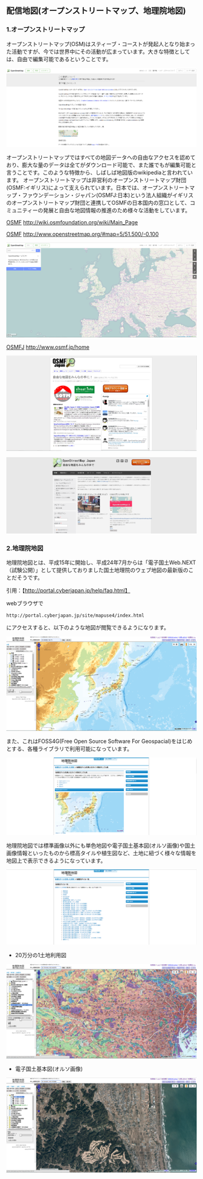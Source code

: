## 配信地図(オープンストリートマップ、地理院地図)

### 1.オープンストリートマップ
オープンストリートマップ(OSM)はスティーブ・コーストが発起人となり始まった活動ですが、今では世界中にその活動が広まっています。大きな特徴としては、自由で編集可能であるということです。

![policy](./img/2-2-8-1.png)

オープンストリートマップではすべての地図データへの自由なアクセスを認めており、膨大な量のデータは全てがダウンロード可能で、また誰でもが編集可能と言うことです。このような特徴から、しばしば地図版のwikipediaと言われています。
オープンストリートマップは非営利のオープンストリートマップ財団(OSMF:イギリス)によって支えられています。日本では、オープンストリートマップ・ファウンデーション・ジャパン(OSMFJ:日本)という法人組織がイギリスのオープンストリートマップ財団と連携してOSMFの日本国内の窓口として、コミュニティーの発展と自由な地図情報の推進のため様々な活動をしています。

[OSMF](http://wiki.osmfoundation.org/wiki/Main_Page)
http://wiki.osmfoundation.org/wiki/Main_Page

[OSMF](http://www.openstreetmap.org/)
http://www.openstreetmap.org/#map=5/51.500/-0.100

![OSMF](./img/2-2-8-2.png)

[OSMFJ](http://www.osmf.jp/home)
http://www.osmf.jp/home

![OSMFJ](./img/2-2-8-3a.png)

![OSMFJ2](./img/2-2-8-3.png)


### 2.地理院地図

地理院地図とは、平成15年に開始し、平成24年7月からは「電子国土Web.NEXT（試験公開）」として提供しておりました国土地理院のウェブ地図の最新版のことだそうです。

引用：【http://portal.cyberjapan.jp/help/faq.html】

webブラウザで
```
http://portal.cyberjapan.jp/site/mapuse4/index.html
```
にアクセスすると、以下のような地図が閲覧できるようになります。

![地理院1](./img/2-2-8-5.png)

また、これはFOSS4G(Free Open Source Software For Geospacial)をはじめとする、各種ライブラリで利用可能になっています。

![地理院2](./img/2-2-8-6.png)

地理院地図では標準画像以外にも単色地図や電子国土基本図(オルソ画像)や国土画像情報といったものから標高タイルや植生図など、土地に紐づく様々な情報を地図上で表示できるようになっています。

![地理院3](./img/2-2-8-7.png)

- 20万分の1土地利用図

![地理院4](./img/2-2-8-8.png)

- 電子国土基本図(オルソ画像)

![地理院5](./img/2-2-8-9.png)